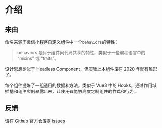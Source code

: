 # 介绍

## 来由

命名来源于微信小程序自定义组件中一个`behaviors`的特性：

> behaviors 是用于组件间代码共享的特性，类似于一些编程语言中的 “mixins” 或 “traits”。

设计思想类似于 Headless Component，但实际上本组件库在 2020 年就有雏形了。

每个组件提炼了一组通用的数据和方法，类似于 Vue3 中的 Hooks，通过作用域插槽和组件实例暴露出来，让使用者能够高度定制组件的样式和行为。

## 反馈

请在 Github 官方仓库提 [issues](https://github.com/real-ju/behaviors-ui/issues)
